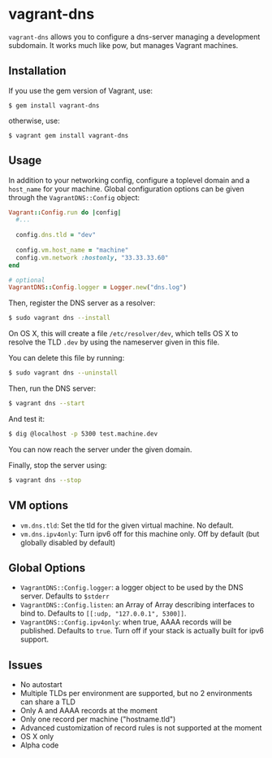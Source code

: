 # vagrant-dns

`vagrant-dns` allows you to configure a dns-server managing a development subdomain. It works much like pow, but manages Vagrant machines.

## Installation

If you use the gem version of Vagrant, use:

    $ gem install vagrant-dns

otherwise, use:

    $ vagrant gem install vagrant-dns

## Usage

In addition to your networking config, configure a toplevel domain and a `host_name` for your machine. Global configuration options can be given through the `VagrantDNS::Config` object:

```ruby
Vagrant::Config.run do |config|
  #...
  
  config.dns.tld = "dev"
  
  config.vm.host_name = "machine"
  config.vm.network :hostonly, "33.33.33.60"
end

# optional
VagrantDNS::Config.logger = Logger.new("dns.log")
```

Then, register the DNS server as a resolver:

```bash
$ sudo vagrant dns --install
```

On OS X, this will create a file `/etc/resolver/dev`, which tells OS X to resolve the TLD `.dev` by using the nameserver given in this file.

You can delete this file by running:

```bash
$ sudo vagrant dns --uninstall
```

Then, run the DNS server:

```bash
$ vagrant dns --start
```

And test it:

```bash
$ dig @localhost -p 5300 test.machine.dev
```

You can now reach the server under the given domain.

Finally, stop the server using:

```bash
$ vagrant dns --stop
```

## VM options

* `vm.dns.tld`: Set the tld for the given virtual machine. No default.
* `vm.dns.ipv4only`: Turn ipv6 off for this machine only. Off by default (but globally disabled by default)

## Global Options

* `VagrantDNS::Config.logger`: a logger object to be used by the DNS server. Defaults to `$stderr`
* `VagrantDNS::Config.listen`: an Array of Array describing interfaces to bind to. Defaults to `[[:udp, "127.0.0.1", 5300]]`.
* `VagrantDNS::Config.ipv4only`: when true, AAAA records will be published. Defaults to `true`. Turn off if your stack is actually built for ipv6 support.

## Issues

* No autostart
* Multiple TLDs per environment are supported, but no 2 environments can share a TLD
* Only A and AAAA records at the moment
* Only one record per machine ("hostname.tld")
* Advanced customization of record rules is not supported at the moment
* OS X only
* Alpha code